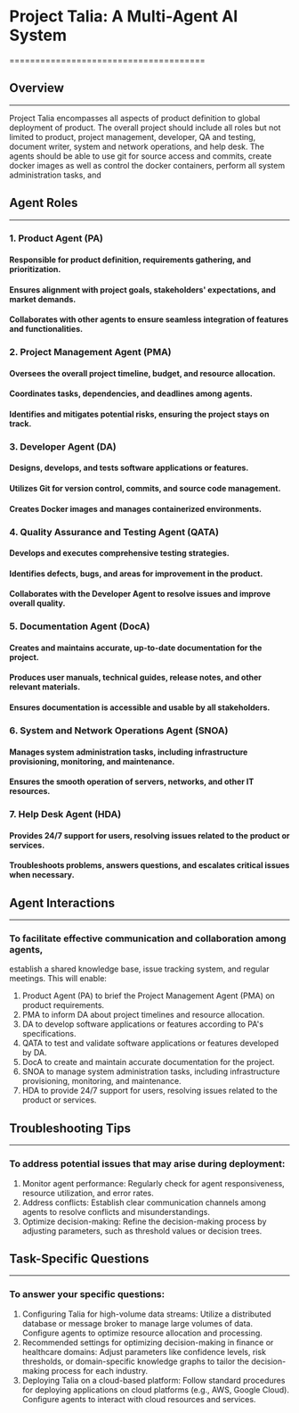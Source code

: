 # Project Talia: A Multi-Agent AI System
======================================

## Overview
------------

Project Talia encompasses all aspects of product definition to global deployment of product.
The overall project should include all roles but not limited to product, project management,
developer, QA and testing, document writer, system and network operations, and help desk.
The agents should be able to use git for source access and commits, create docker images as well
as control the docker containers, perform all system administration tasks, and

## Agent Roles
--------------

### 1. Product Agent (PA)
#### Responsible for product definition, requirements gathering, and prioritization.
#### Ensures alignment with project goals, stakeholders' expectations, and market demands.
#### Collaborates with other agents to ensure seamless integration of features and functionalities.

### 2. Project Management Agent (PMA)
#### Oversees the overall project timeline, budget, and resource allocation.
#### Coordinates tasks, dependencies, and deadlines among agents.
#### Identifies and mitigates potential risks, ensuring the project stays on track.

### 3. Developer Agent (DA)
#### Designs, develops, and tests software applications or features.
#### Utilizes Git for version control, commits, and source code management.
#### Creates Docker images and manages containerized environments.

### 4. Quality Assurance and Testing Agent (QATA)
#### Develops and executes comprehensive testing strategies.
#### Identifies defects, bugs, and areas for improvement in the product.
#### Collaborates with the Developer Agent to resolve issues and improve overall quality.

### 5. Documentation Agent (DocA)
#### Creates and maintains accurate, up-to-date documentation for the project.
#### Produces user manuals, technical guides, release notes, and other relevant materials.
#### Ensures documentation is accessible and usable by all stakeholders.

### 6. System and Network Operations Agent (SNOA)
#### Manages system administration tasks, including infrastructure provisioning, monitoring, and maintenance.
#### Ensures the smooth operation of servers, networks, and other IT resources.

### 7. Help Desk Agent (HDA)
#### Provides 24/7 support for users, resolving issues related to the product or services.
#### Troubleshoots problems, answers questions, and escalates critical issues when necessary.

## Agent Interactions
-------------------

### To facilitate effective communication and collaboration among agents,
establish a shared knowledge base, issue tracking system, and regular meetings.
This will enable:

1. Product Agent (PA) to brief the Project Management Agent (PMA) on product requirements.
2. PMA to inform DA about project timelines and resource allocation.
3. DA to develop software applications or features according to PA's specifications.
4. QATA to test and validate software applications or features developed by DA.
5. DocA to create and maintain accurate documentation for the project.
6. SNOA to manage system administration tasks, including infrastructure provisioning, monitoring, and maintenance.
7. HDA to provide 24/7 support for users, resolving issues related to the product or services.

## Troubleshooting Tips
-----------------------

### To address potential issues that may arise during deployment:

1. Monitor agent performance: Regularly check for agent responsiveness, resource utilization, and error rates.
2. Address conflicts: Establish clear communication channels among agents to resolve conflicts and misunderstandings.
3. Optimize decision-making: Refine the decision-making process by adjusting parameters, such as threshold values or decision trees.

## Task-Specific Questions
---------------------------

### To answer your specific questions:

1. Configuring Talia for high-volume data streams: Utilize a distributed database or message broker to manage large volumes of data.
Configure agents to optimize resource allocation and processing.
2. Recommended settings for optimizing decision-making in finance or healthcare domains: Adjust parameters like confidence levels, risk thresholds, or domain-specific knowledge graphs to tailor the decision-making process for each industry.
3. Deploying Talia on a cloud-based platform: Follow standard procedures for deploying applications on cloud platforms (e.g., AWS, Google Cloud).
Configure agents to interact with cloud resources and services.
